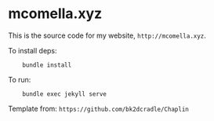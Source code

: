 mcomella.xyz
============

This is the source code for my website, `http://mcomella.xyz`.

To install deps:

        bundle install

To run:

        bundle exec jekyll serve

Template from: `https://github.com/bk2dcradle/Chaplin`
